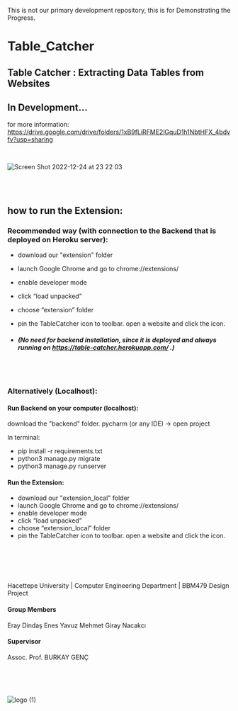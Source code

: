 This is not our primary development repository, this is for Demonstrating the Progress. 

# Table_Catcher
## Table Catcher : Extracting Data Tables from Websites

## In Development...
for more information:
https://drive.google.com/drive/folders/1xB9fLiRFME2lGquD1h1NbtHFX_4bdvfv?usp=sharing

<br/>

![Screen Shot 2022-12-24 at 23 22 03](https://user-images.githubusercontent.com/56702583/209450148-78255cc9-17a8-4947-9daa-4743140bfe7a.png)

<br />
<br />

## how to run the Extension:


### Recommended way (with connection to the Backend that is deployed on Heroku server):

- download our "extension" folder
- launch Google Chrome and go to chrome://extensions/
- enable developer mode
- click “load unpacked”
- choose “extension” folder
- pin the TableCatcher icon to toolbar. open a website and click the icon.

- ##### (No need for backend installation, since it is deployed and always running on https://table-catcher.herokuapp.com/ .)

<br />
<br />

### Alternatively (Localhost):
#### Run Backend on your computer (localhost):
download the "backend" folder. pycharm (or any IDE) -> open project

In terminal: 
- pip install -r requirements.txt
- python3 manage.py migrate
- python3 manage.py runserver

#### Run the Extension:

- download our "extension_local" folder
- launch Google Chrome and go to chrome://extensions/
- enable developer mode
- click “load unpacked”
- choose “extension_local” folder
- pin the TableCatcher icon to toolbar. open a website and click the icon.

<br />
<br />
<br />
<br />


Hacettepe University | Computer Engineering Department 
| BBM479 Design Project 

#### Group Members
Eray Dindaş
Enes Yavuz
Mehmet Giray Nacakcı
#### Supervisor
Assoc. Prof. BURKAY GENÇ

<br />
<br />
<br />

![logo (1)](https://user-images.githubusercontent.com/56702583/209449491-19dc15f7-ab2b-4a9a-8101-a6fc5a574c91.png)



